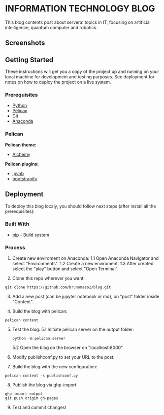 ﻿# INFORMATION TECHNOLOGY BLOG

This blog contents post about serveral topics in IT, focusing on artificial intelligence, quantum computer and robotics.

## Screenshots

## Getting Started

These instructions will get you a copy of the project up and running on your local machine for development and testing purposes. See deployment for notes on how to deploy the project on a live system.

### Prerequisites

- [Python](https://maven.apache.org/)
- [Pelican](https://maven.apache.org/)
- [Git](https://maven.apache.org/)
- [Anaconda](https://maven.apache.org/)

### Pelican

**Pelican theme:**
- [Alchemy](https://github.com/nairobilug/pelican-alchemy) 

**Pelican plugins:**
- [ipynb](https://github.com/danielfrg/pelican-ipynb)
- [bootstrapify](https://github.com/ingwinlu/pelican-bootstrapify)

## Deployment

To deploy this blog localy, you should follow next steps (after install all the prerequisites):

### Built With

- [pip](https://maven.apache.org/) - Build system 

### Process

1. Create new enviroment on Anaconda:
	1.1 Open Anaconda Navigator and select "Environments".
	1.2 Create a new enviroment.
	1.3 After created select the "play" button and select "Open Terminal".

2. Clone this repo wherever you want:
```
git clone https://github.com/brunomaso1/blog.git
```

3. Add a new post (can be jupyter notebook or md), on "post" folder inside "Content".

4. Build the blog with pelican:
```
pelican content
```

5. Test the blog:
	5.1 Initiate pelican server on the output folder:
	```
	python -m pelican.server
	```
	5.2 Open the blog on the browser on "localhost:8000"

6. Modify publishconf.py to set your URL to the post.

7. Build the blog with the new configuration:
```
pelican content -s publishconf.py
```

8. Publish the blog via ghp-import
```
ghp-import output
git push origin gh-pages
```

9. Test and commit changes!